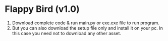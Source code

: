 # Flappy Bird (v1.0)
<ol>
  <li>Download complete code & run main.py or exe.exe file to run program.</li>
  <li>But you can also download the setup file only and install it on your pc. In this case you need not to download any other asset.</li>
</ol>

